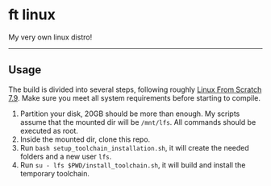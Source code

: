 # ft linux

My very own linux distro!

---

## Usage

The build is divided into several steps, following roughly [Linux From Scratch 7.9](https://www.linuxfromscratch.org/museum/lfs-museum/7.9/LFS-BOOK-7.9-HTML/). Make sure you meet all system requirements before starting to compile.

1. Partition your disk, 20GB should be more than enough. My scripts assume that the mounted dir will be `/mnt/lfs`. All commands should be executed as root.
2. Inside the mounted dir, clone this repo.
3. Run `bash setup_toolchain_installation.sh`, it will create the needed folders and a new user `lfs`.
4. Run `su - lfs $PWD/install_toolchain.sh`, it will build and install the temporary toolchain.
